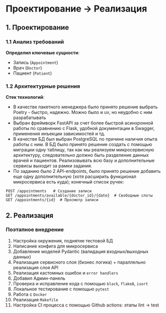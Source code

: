 # Проектирование → Реализация

## 1. Проектирование

### 1.1 Анализ требований
**Определил ключевые сущности**:
  - Запись (`Appointment`)
  - Врач (`Doctor`)
  - Пациент (`Patient`)

### 1.2 Архитектурные решения
**Стек технологий**:
- В качестве пакетного менеджера было принято решение выбрать Poetry - быстро, надежно. Можно было и uv, но неудобно с ним разрабатывать
- Выбран фреймворк FastAPI за счет более быстрой асинхронной работы по сравнению с Flask, удобной документации в Swagger, применения инъекции зависимостей и тд.
- В качестве БД был выбран PostgreSQL по причине наличия опыта работы с ним. В БД было принято решение создать с помощью миграции одну таблицу, так как мы реализуем микросервисную архитектуру, следовательно должно быть разделение данных врачей и пациентов. Реализовывать всю базу и дополнительные сервисы выходит за рамки задания.
- По заданию было 2 API-endpoints, было принято решение добавить еще одну дополнительную (хотя расширить функционал микросервиса есть куда); конечный список ручек:
```
POST /appointments   # Создание записи
GET /appointments/available/{doctor_id}/{date}  # Свободные слоты
GET /appointments/{id}  # Просмотр записи
```

## 2. Реализация
### Поэтапное внедрение
1. Настройка окружения, поднятие тестовой БД
2. Написание конфига для микросервиса
3. Добавление моделей Pydantic (валидация входных/выходных данных)
4. Реализация сервисного слоя (бизнес логика) + параллельно реализация слоя API
5. Реализация кастомных ошибок и `error handlers`
6. Добавил Админ-панель
7. Проверка и исправление кода с помощью `black`, `flake8`, `isort`
8. Локальное тестирование с помощью `pytest`
9. Работа с `Docker`
10. Реализация `Makefile`
11. Настройка CI процесса с помощью Github actions: этапы lint -> test